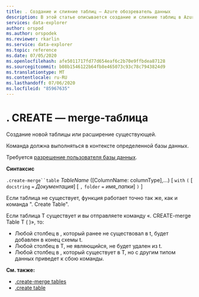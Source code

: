```yaml
---
title: . Создание и слияние таблиц — Azure обозреватель данных
description: В этой статье описывается создание и слияние таблиц в Azure обозреватель данных.
services: data-explorer
author: orspod
ms.author: orspodek
ms.reviewer: rkarlin
ms.service: data-explorer
ms.topic: reference
ms.date: 07/05/2020
ms.openlocfilehash: afe5011717fd77d654eaf6c2b70e9ffbdea87128
ms.sourcegitcommit: b08b1546122b64fb8e465073c93c78c7943824d9
ms.translationtype: MT
ms.contentlocale: ru-RU
ms.lasthandoff: 07/06/2020
ms.locfileid: "85967635"
---
```

# <a name="create-merge-table"></a>. CREATE — merge-таблица

Создание новой таблицы или расширение существующей. 

Команда должна выполняться в контексте определенной базы данных. 

Требуется [разрешение пользователя базы данных](../management/access-control/role-based-authorization.md).

**Синтаксис**

`.create-merge``table` *TableName* ([ColumnName: columnType],...)  [ `with` `(` [ `docstring` `=` *Документация*] [ `,` `folder` `=` *имя_папки*] `)` ]

Если таблица не существует, функция работает точно так же, как и команда ". Create Table".

Если таблица T существует и вы отправляете команду «. CREATE-merge Table T ( <columns specification> )», то:

* Любой столбец в <columns specification> , который ранее не существовал в t, будет добавлен в конец схемы t.
* Любой столбец в T, не являющийся, не будет <columns specification> удален из t.
* Любой столбец в <columns specification> , который существует в T, но с другим типом данных приведет к сбою команды.

**См. также:**

* [.create-merge tables](create-merge-tables-command.md)
* [.create table](create-table-command.md)
